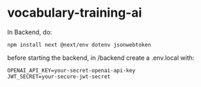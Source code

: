 # vocabulary-training-ai

In  Backend, do:

    npm install next @next/env dotenv jsonwebtoken

before starting the backend, in /backend create a .env.local with:

    OPENAI_API_KEY=your-secret-openai-api-key
    JWT_SECRET=your-secure-jwt-secret